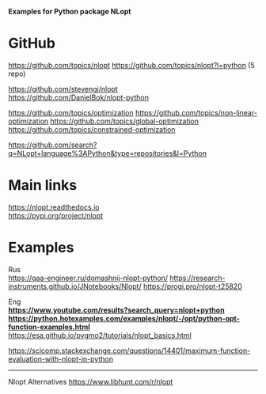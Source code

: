 **Examples for Python package NLopt**

# GitHub
https://github.com/topics/nlopt
https://github.com/topics/nlopt?l=python (5 repo)
              
https://github.com/stevengj/nlopt           
https://github.com/DanielBok/nlopt-python   

https://github.com/topics/optimization
https://github.com/topics/non-linear-optimization
https://github.com/topics/global-optimization
https://github.com/topics/constrained-optimization

https://github.com/search?q=NLopt+language%3APython&type=repositories&l=Python

# Main links
https://nlopt.readthedocs.io               
https://pypi.org/project/nlopt              

# Examples           
Rus             
https://qaa-engineer.ru/domashnij-nlopt-python/
https://research-instruments.github.io/JNotebooks/Nlopt/
https://progi.pro/nlopt-t25820

Eng             
**https://www.youtube.com/results?search_query=nlopt+python**                
**https://python.hotexamples.com/examples/nlopt/-/opt/python-opt-function-examples.html**                              
https://esa.github.io/pygmo2/tutorials/nlopt_basics.html             

https://scicomp.stackexchange.com/questions/14401/maximum-function-evaluation-with-nlopt-in-python         


- - -
Nlopt Alternatives https://www.libhunt.com/r/nlopt            



